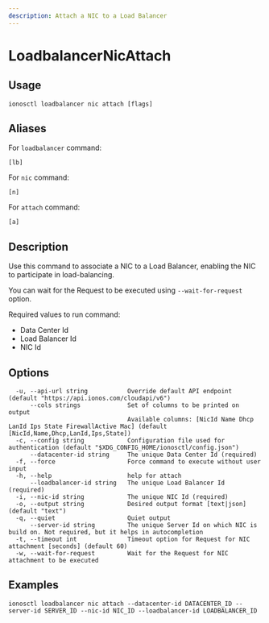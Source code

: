 ```yaml
---
description: Attach a NIC to a Load Balancer
---
```


# LoadbalancerNicAttach

## Usage

```text
ionosctl loadbalancer nic attach [flags]
```

## Aliases

For `loadbalancer` command:
```text
[lb]
```

For `nic` command:
```text
[n]
```

For `attach` command:
```text
[a]
```

## Description

Use this command to associate a NIC to a Load Balancer, enabling the NIC to participate in load-balancing.

You can wait for the Request to be executed using `--wait-for-request` option.

Required values to run command:

* Data Center Id
* Load Balancer Id
* NIC Id

## Options

```text
  -u, --api-url string           Override default API endpoint (default "https://api.ionos.com/cloudapi/v6")
      --cols strings             Set of columns to be printed on output 
                                 Available columns: [NicId Name Dhcp LanId Ips State FirewallActive Mac] (default [NicId,Name,Dhcp,LanId,Ips,State])
  -c, --config string            Configuration file used for authentication (default "$XDG_CONFIG_HOME/ionosctl/config.json")
      --datacenter-id string     The unique Data Center Id (required)
  -f, --force                    Force command to execute without user input
  -h, --help                     help for attach
      --loadbalancer-id string   The unique Load Balancer Id (required)
  -i, --nic-id string            The unique NIC Id (required)
  -o, --output string            Desired output format [text|json] (default "text")
  -q, --quiet                    Quiet output
      --server-id string         The unique Server Id on which NIC is build on. Not required, but it helps in autocompletion
  -t, --timeout int              Timeout option for Request for NIC attachment [seconds] (default 60)
  -w, --wait-for-request         Wait for the Request for NIC attachment to be executed
```

## Examples

```text
ionosctl loadbalancer nic attach --datacenter-id DATACENTER_ID --server-id SERVER_ID --nic-id NIC_ID --loadbalancer-id LOADBALANCER_ID
```

